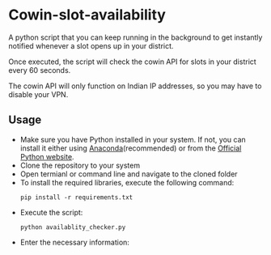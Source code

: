 # Cowin-slot-availability

A python script that you can keep running in the background to get instantly notified whenever a slot opens up in your district.

Once executed, the script will check the cowin API for slots in your district every 60 seconds.

The cowin API will only function on Indian IP addresses, so you may have to disable your VPN.

## Usage

<ul>
  <li>Make sure you have Python installed in your system. If not, you can install it either using <a href = "https://www.anaconda.com/products/individual">Anaconda</a>(recommended) or from the <a href = "https://www.python.org/downloads/">Official Python website</a>.
  </li>
  <li>Clone the repository to your system</li>
  <li>Open termianl or command line and navigate to the cloned folder</li>
  <li>To install the required libraries, execute the following command:</li>
 
  ```pip install -r requirements.txt```
  <li>Execute the script:</li>
  
  ```python availablity_checker.py ```
  <li>Enter the necessary information:

